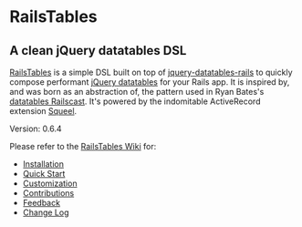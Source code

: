 RailsTables
===========

A clean jQuery datatables DSL
-----------------------------

[RailsTables][rails-tables] is a simple DSL built on top of [jquery-datatables-rails][jqd-rails] to quickly compose performant [jQuery datatables][jqd] for your Rails app. It is inspired by, and was born as an abstraction of, the pattern used in Ryan Bates's [datatables Railscast][jqd-railscast]. It's powered by the indomitable ActiveRecord extension [Squeel][squeel].

[rails-tables]: https://github.com/christhekeele/rails-tables (RailsTables)
[jqd]: http://datatables.net/ (jQuery Datatables)
[jqd-rails]: https://github.com/rweng/jquery-datatables-rails (jQuery Datatables for Rails)
[jqd-railscast]: http://railscasts.com/episodes/340-datatables (Episode #340: Datatables)
[squeel]: https://github.com/ernie/squeel (Squeel: ActiveRecord 3, improved)

Version: 0.6.4

Please refer to the [RailsTables Wiki][wiki] for:

- [Installation][wiki-installation]
- [Quick Start][wiki-quick-start]
- [Customization][wiki-customization]
- [Contributions][wiki-contributions]
- [Feedback][wiki-feedback]
- [Change Log][wiki-change-log]

[wiki]: https://github.com/christhekeele/rails-tables/wiki (RailsTables Wiki)
[wiki-installation]: https://github.com/christhekeele/rails-tables/wiki/Installation (RailsTables Installation)
[wiki-quick-start]: https://github.com/christhekeele/rails-tables/wiki/Quick_Start (RailsTables Quick Start)
[wiki-customization]: https://github.com/christhekeele/rails-tables/wiki/Customization (RailsTables Customization)
[wiki-contributions]: https://github.com/christhekeele/rails-tables/wiki/Contributions (RailsTables Contributions)
[wiki-feedback]: https://github.com/christhekeele/rails-tables/wiki/Feedback (RailsTables Feedback)
[wiki-change-log]: https://github.com/christhekeele/rails-tables/wiki/Change_Log (RailsTables Change Log)